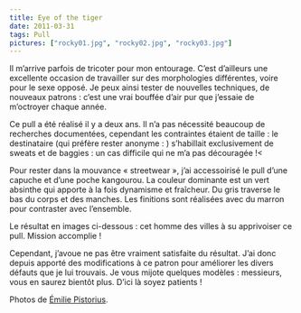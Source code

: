 ```yaml
---
title: Eye of the tiger
date: 2011-03-31
tags: Pull
pictures: ["rocky01.jpg", "rocky02.jpg", "rocky03.jpg"]
---
```


Il m’arrive parfois de tricoter pour mon entourage. C’est d’ailleurs une excellente occasion de travailler sur des morphologies différentes, voire pour le sexe opposé. Je peux ainsi tester de nouvelles techniques, de nouveaux patrons : c’est une vrai bouffée d’air pur que j’essaie de m’octroyer chaque année.

Ce pull a été réalisé il y a deux ans. Il n’a pas nécessité beaucoup de recherches documentées, cependant les contraintes étaient de taille : le destinataire (qui préfère rester anonyme : ) s’habillait exclusivement de sweats et de baggies : un cas difficile qui ne m’a pas découragée !<

Pour rester dans la mouvance « streetwear », j’ai accessoirisé le pull d’une capuche et d’une poche kangourou. La couleur dominante est un vert absinthe qui apporte à la fois dynamisme et fraîcheur. Du gris traverse le bas du corps et des manches. Les finitions sont réalisées avec du marron pour contraster avec l’ensemble.

Le résultat en images ci-dessous : cet homme des villes à su apprivoiser ce pull. Mission accomplie !

Cependant, j’avoue ne pas être vraiment satisfaite du résultat. J’ai donc depuis apporté des modifications à ce patron pour améliorer les divers défauts que je lui trouvais. Je vous mijote quelques modèles : messieurs,  vous en saurez bientôt plus. D’ici là soyez patients !

Photos de <a href="http://www.flickr.com/photos/emilie-pistorius/" target="_blank">Émilie Pistorius</a>.
